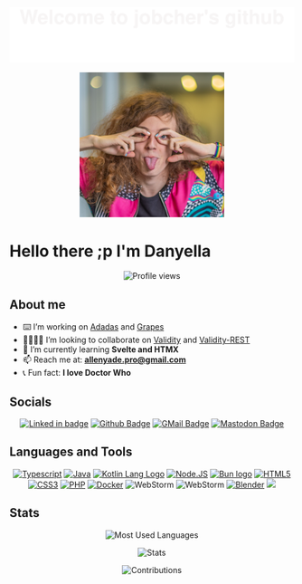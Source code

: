 ![Cool animation](https://raw.githubusercontent.com/BEPb/BEPb/5c63fa170d1cbbb0b1974f05a3dbe6aca3f5b7f3/assets/Bottom_up.svg)
<div align=center><img src="./6M5A0164_square.png" width=256></div>

# Hello there ;p I'm Danyella

<div align=center>


![Profile views](https://komarev.com/ghpvc/?username=movva-gpu&label=Profile%20views&style=for-the-badge&color=ff22aa)

</div>


## About me

- ⌨️ I’m working on [Adadas](https://github.com/movva-gpu/Adadas) and [Grapes](https://github.com/movva-gpu/Grapes)
- 🫱🏻‍🫲🏼 I’m looking to collaborate on [Validity](https://github.com/movva-gpu/Validity) and [Validity-REST](https://github.com/movva-gpu/Validity-REST)
- 📖 I’m currently learning **Svelte and HTMX**
- 📫 Reach me at: **<allenyade.pro@gmail.com>**
- 📞 Fun fact: **I love Doctor Who**

## Socials

<div align=center>

[![Linked in badge](https://img.shields.io/badge/LinkedIn-0A66C2?style=for-the-badge&logo=linkedin&logoColor=white)](https://www.linkedin.com/in/danyella-strikann)
[![Github Badge](https://img.shields.io/badge/GitHub-100000?style=for-the-badge&logo=github&logoColor=white)](https://github.com/movva-gpu)
[![GMail Badge](https://img.shields.io/badge/-Gmail-EA4335?style=for-the-badge&logo=gmail&logoColor=white)](mailto:allenyade.pro@gmail.com)
[![Mastodon Badge](https://img.shields.io/badge/-Mastodon-6364FF?style=for-the-badge&logo=mastodon&logoColor=white)](https://piaille.fr/@danyella_strikann)

</div>

## Languages and Tools

<div align=center>

[![Typescript](https://upload.wikimedia.org/wikipedia/commons/thumb/4/4c/Typescript_logo_2020.svg/48px-Typescript_logo_2020.svg.png)](https://www.typescriptlang.org)
[![Java](https://upload.wikimedia.org/wikipedia/fr/thumb/2/2e/Java_Logo.svg/26px-Java_Logo.svg.png)](https://www.java.com/)
[![Kotlin Lang Logo](https://upload.wikimedia.org/wikipedia/commons/thumb/3/37/Kotlin_Icon_2021.svg/48px-Kotlin_Icon_2021.svg.png)](https://kotlinlang.org/)
[![Node.JS](https://upload.wikimedia.org/wikipedia/commons/thumb/d/d9/Node.js_logo.svg/48px-Node.js_logo.svg.png)](https://nodejs.org/)
<a href="https://bun.sh"><img src="https://bun.sh/logo.svg" width="48" height="48" alt="Bun logo"></a>
[![HTML5](https://upload.wikimedia.org/wikipedia/commons/thumb/6/61/HTML5_logo_and_wordmark.svg/48px-HTML5_logo_and_wordmark.svg.png)](https://html.spec.whatwg.org/multipage/)
[![CSS3](https://upload.wikimedia.org/wikipedia/commons/thumb/d/d5/CSS3_logo_and_wordmark.svg/34px-CSS3_logo_and_wordmark.svg.png)](https://www.w3.org/Style/CSS/)
[![PHP](https://upload.wikimedia.org/wikipedia/commons/thumb/2/27/PHP-logo.svg/48px-PHP-logo.svg.png)](https://php.net)
[<img src=https://www.docker.com/wp-content/uploads/2023/04/cropped-Docker-favicon-192x192.png width=48 alt=Docker>](https://www.docker.com/)
![WebStorm](https://upload.wikimedia.org/wikipedia/commons/thumb/c/c0/WebStorm_Icon.svg/48px-WebStorm_Icon.svg.png)
![WebStorm](https://upload.wikimedia.org/wikipedia/commons/thumb/9/9c/IntelliJ_IDEA_Icon.svg/48px-IntelliJ_IDEA_Icon.svg.png)
[![Blender](https://upload.wikimedia.org/wikipedia/commons/thumb/0/0c/Blender_logo_no_text.svg/48px-Blender_logo_no_text.svg.png)](https://blender.org/)
[<img src=https://git-scm.com/images/logos/downloads/Git-Icon-1788C.png width=48>](https://git-scm.com/)

</div>

## Stats

<div align=center>

![Most Used Languages](https://github-readme-stats.vercel.app/api/top-langs/?username=movva-gpu&langs_count=3)

![Stats](https://github-readme-stats.vercel.app/api?username=movva-gpu&show_icons=true&locale=en)

![Contributions](https://github-readme-streak-stats.herokuapp.com/?user=movva-gpu)

</div>
